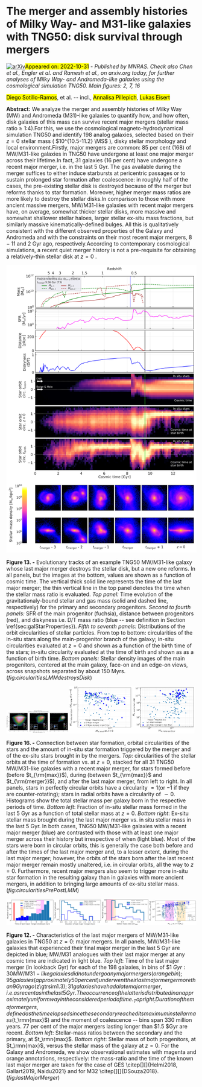 <div class="macros" style="visibility:hidden;">
$\newcommand{\ensuremath}{}$
$\newcommand{\xspace}{}$
$\newcommand{\object}[1]{\texttt{#1}}$
$\newcommand{\farcs}{{.}''}$
$\newcommand{\farcm}{{.}'}$
$\newcommand{\arcsec}{''}$
$\newcommand{\arcmin}{'}$
$\newcommand{\ion}[2]{#1#2}$
$\newcommand{\textsc}[1]{\textrm{#1}}$
$\newcommand{\hl}[1]{\textrm{#1}}$
$\newcommand{\footnote}[1]{}$
$\newcommand{\DSR}[1]{\textcolor{red}{#1}}$
$\newcommand{\DSRc}[1]{\textit{\textcolor{red}{#1}}}$
$\newcommand{\DTA}[1]{\textcolor{cyan}{#1}}$
$\newcommand{\ap}[1]{\textcolor{magenta}{#1}}$
$\newcommand{\apn}[1]{\textcolor{red}{#1}}$
$\newcommand{\MS}{\rm{M}_{\odot}}$
$\newcommand{\MH}{\rm{M}_{\rm 200c}}$
$\newcommand{\thebibliography}{\DeclareRobustCommand{\VAN}[3]{##3}\VANthebibliography}$
$\newcommand{\}{blankpage}$</div>

<div class="macros" style="visibility:hidden;">
$\newcommand{\ensuremath}{}$
$\newcommand{\xspace}{}$
$\newcommand{\object}[1]{\texttt{#1}}$
$\newcommand{\farcs}{{.}''}$
$\newcommand{\farcm}{{.}'}$
$\newcommand{\arcsec}{''}$
$\newcommand{\arcmin}{'}$
$\newcommand{\ion}[2]{#1#2}$
$\newcommand{\textsc}[1]{\textrm{#1}}$
$\newcommand{\hl}[1]{\textrm{#1}}$
$\newcommand{\footnote}[1]{}$
$\newcommand{\DSR}[1]{\textcolor{red}{#1}}$
$\newcommand{\DSRc}[1]{\textit{\textcolor{red}{#1}}}$
$\newcommand{\DTA}[1]{\textcolor{cyan}{#1}}$
$\newcommand{\ap}[1]{\textcolor{magenta}{#1}}$
$\newcommand{\apn}[1]{\textcolor{red}{#1}}$
$\newcommand{\MS}{\rm{M}_{\odot}}$
$\newcommand{\MH}{\rm{M}_{\rm 200c}}$
$\newcommand{\thebibliography}{\DeclareRobustCommand{\VAN}[3]{##3}\VANthebibliography}$
$\newcommand{\}{blankpage}$</div>



<div id="title">

# The merger and assembly histories of Milky Way- and M31-like galaxies with TNG50: disk survival through mergers

</div>
<div id="comments">

[![arXiv](https://img.shields.io/badge/arXiv-2211.00036-b31b1b.svg)](https://arxiv.org/abs/2211.00036)<mark>Appeared on: 2022-10-31</mark> - _Published by MNRAS. Check also Chen et al., Engler et al. and Ramesh et al., on arxiv.org today, for further analyses of Milky Way- and Andromeda-like galaxies using the cosmological simulation TNG50. Main figures: 2, 7, 16_

</div>
<div id="authors">

<mark><mark>Diego Sotillo-Ramos</mark></mark>, et al. -- incl., <mark><mark>Annalisa Pillepich</mark></mark>, <mark><mark>Lukas Eisert</mark></mark>

</div>
<div id="abstract">

**Abstract:** We analyze the merger and assembly histories of Milky Way (MW) and Andromeda (M31)-like galaxies to quantify how, and how often, disk galaxies of this mass can survive recent major mergers (stellar mass ratio $\ge$ 1:4).For this, we use the cosmological magneto-hydrodynamical simulation TNG50 and identify 198 analog galaxies, selected based on their $z=0$ stellar mass ( $10^{10.5-11.2} \MS$ ), disky stellar morphology and local environment.Firstly, major mergers are common: 85 per cent (168) of MW/M31-like galaxies in TNG50 have undergone at least one major merger across their lifetime.In fact, 31 galaxies (16 per cent) have undergone a recent major merger, i.e. in the last 5 Gyr. The gas available during the merger suffices to either induce starbursts at pericentric passages or to sustain prolonged star formation after coalescence: in roughly half of the cases, the pre-existing stellar disk is destroyed because of the merger but reforms thanks to star formation. Moreover, higher merger mass ratios are more likely to destroy the stellar disks.In comparison to those with more ancient massive mergers, MW/M31-like galaxies with recent major mergers have, on average, somewhat thicker stellar disks, more massive and somewhat shallower stellar haloes, larger stellar ex-situ mass fractions, but similarly massive kinematically-defined bulges. All this is qualitatively consistent with the different observed properties of the Galaxy and Andromeda and with the constraints on their most recent major mergers, $8-11$ and  2 Gyr ago, respectively.According to contemporary cosmological simulations, a recent quiet merger history is not a pre-requisite for obtaining a relatively-thin stellar disk at $z=0$ .

</div>

<div id="div_fig1">

<img src="tmp_2211.00036/./Figures/TNG50-1_550934_73_MajorMerger1_starAndGasMass_sfrLog_dist_circ_starsCirc_images.png" alt="Fig13" width="100%"/>

**Figure 13. -** Evolutionary tracks of an example TNG50 MW/M31-like galaxy whose last major merger destroys the stellar disk, but a new one reforms.
    In all panels, but the images at the bottom, values are shown as a function of cosmic time. The vertical thick solid line represents the time of the last major merger; the thin vertical line in the top panel denotes the time when the stellar mass ratio is evaluated.
    _Top panel:_ Time evolution of the gravitationaly-bound stellar and gas mass (solid and dashed line, respectively) for the primary and secondary progenitors.
    _Second to fourth panels:_ SFR of the main progenitor (fuchsia), distance between progenitors (red), and diskyness i.e. D/T mass ratio (blue -- see definition in Section \ref{sec:galStarProperties}).
    _Fifth to seventh panels:_ Distributions of the orbit circularities of stellar particles. From top to bottom: circularities of the in-situ stars along the main-progenitor branch of the galaxy; in-situ circularities evaluated at $z=0$ and shown as a function of the birth time of the stars; in-situ circularity evaluated at the time of birth and shown as as a function of birth time.
    _Bottom panels:_ Stellar density images of the main progenitors, centered at the main galaxy, face-on and an edge-on views, across snapshots separated by about 150 Myrs.
     (*fig:circularitiesLMMdestroysDisk*)

</div>
<div id="div_fig2">

<img src="tmp_2211.00036/./Figures/circularitiesZ0vsTbirth_BeforeDuringAfterLMMlast5Gyr_stacked.png" alt="Fig16.1" width="33%"/><img src="tmp_2211.00036/./Figures/scatter_insituLast5GyrVSTotal_z0.png" alt="Fig16.2" width="33%"/><img src="tmp_2211.00036/./Figures/scatter_exsituFromLMMVSinsituLast5Gyr_z0.png" alt="Fig16.3" width="33%"/>

**Figure 16. -** 
    Connection between star formation, orbital circularities of the stars and the amount of in-situ star formation triggered by the merger and of the ex-situ stars brought in by the mergers.
    _Top_: circularities of the stellar orbits at the time of formation vs. at $z=0$, stacked for all 31 TNG50 MW/M31-like galaxies with a recent major merger, for stars formed before (before $t_{\rm{max}}$),  during (between $t_{\rm{max}}$ and $t_{\rm{merger}}$), and after the last major merger, from left to right. In all panels, stars in perfectly circular orbits have a circularity $=1$(or $-1$ if they are counter-rotating); stars in radial orbits have a circularity of $\sim0$. Histograms show the total stellar mass per galaxy born in the respective periods of time.
    _Bottom left_: Fraction of in-situ stellar mass formed in the last 5 Gyr as a function of total stellar mass at $z=0$.
    _Bottom right_: Ex-situ stellar mass brought during the last major merger vs. in situ stellar mass in the last 5 Gyr. In both cases, TNG50 MW/M31-like galaxies with a recent major merger (blue) are contrasted with those with at least one major merger across their history but irrespective of when (light blue). Most of the stars were born in circular orbits, this is generally the case both before and after the times of the last major merger and, to a lesser extent, during the last major merger; however, the orbits of the stars born after the last recent major merger remain mostly unaltered, i.e. in circular orbits, all the way to $z=0$. Furthermore, recent major mergers also seem to trigger more in-situ star formation in the resulting galaxy than in galaxies with more ancient mergers, in addition to bringing large amounts of ex-situ stellar mass. (*fig:circularitiesPrePostLMM*)

</div>
<div id="div_fig3">

<img src="tmp_2211.00036/./Figures/histogram_LMM_lookbackTime.png" alt="Fig12.1" width="25%"/><img src="tmp_2211.00036/./Figures/histogram_LMM_mergerDuration.png" alt="Fig12.2" width="25%"/><img src="tmp_2211.00036/./Figures/histogram_LMM_tmaxMassType4Ratio.png" alt="Fig12.3" width="25%"/><img src="tmp_2211.00036/./Figures/scatter_LMM_tmaxMassType4Ratio_vs_MassType4z0.png" alt="Fig12.4" width="25%"/>

**Figure 12. -** Characteristics of the last major mergers of MW/M31-like galaxies in TNG50 at $z=0$: major mergers. In all panels, MW/M31-like galaxies that experienced their final major merger in the last 5 Gyr are depicted in blue; MW/M31 analogues with their last major merger at any cosmic time are indicated in light blue.
    _Top left_: Time of the last major merger (in lookback Gyr) for each of the 198 galaxies, in bins of $1 $Gyr: 30 MW/M31-like galaxies did not undergo any major mergers (orange bin); 95 galaxies (approximately 50 per cent) underwent their last major merger more than 9 Gyr ago ($z\gtrsim1.3)$; 31 galaxies have had a late major merger, i.e. as recent as in the last 5 Gyr. The occurrence of the latter is distributed in an approximately uniform way in the considered period of time.
    _Top right_: Duration of the major mergers, defined as the time elapsed since the secondary reached its maximum in stellar mass ($t_\rmn{max}$) and the moment of coalescence -- bins span 330 million years. 77 per cent of the major mergers lasting longer than $1.5 $Gyr are recent.
    _Bottom left_: Stellar-mass ratios between the secondary and the primary, at $t_\rmn{max}$. _Bottom right_: Stellar mass of both progenitors, at $t_\rmn{max}$, versus the stellar mass of the galaxy at $z=0$. For the Galaxy and Andromeda, we show observational estimates with magenta and orange annotations, respectively: the mass-ratio and the time of the known last major merger are taken for the case of GES \citep[][]{Helmi2018, Gallart2019, Naidu2021} and for M32 \citep[][]{DSouza2018}.
     (*fig:lastMajorMerger*)

</div>